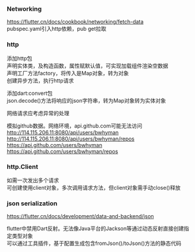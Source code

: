 ### Networking
https://flutter.cn/docs/cookbook/networking/fetch-data  
pubspec.yaml引入http依赖，pub get拉取

### http
添加http包  
声明实体类，及构造函数，属性赋默认值，可实现加载组件渲染空数据  
声明工厂方法factory，将传入是Map对象，转为对象  
创建异步方法，执行http请求

添加dart:convert包  
json.decode()方法将响应的json字符串，转为Map对象转为实体对象

网络请求应考虑异常的处理

模拟github数据。网络环境，api.github.com可能无法访问  
http://114.115.206.11:8080/api/users/bwhyman  
http://114.115.206.11:8080/api/users/bwhyman/repos  
https://api.github.com/users/bwhyman  
https://api.github.com/users/bwhyman/repos

### http.Client
如需一次发出多个请求  
可创建使用client对象，多次调用请求方法，但client对象需手动close()释放

### json serialization
https://flutter.cn/docs/development/data-and-backend/json

flutter中禁用Dart反射。无法像Java平台的Jackson等通过动态反射直接创建指定类型对象  
可以通过工具插件，基于配置生成包含fromJson()/toJson()方法的静态代码